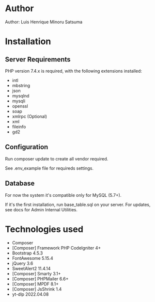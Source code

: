 # Author

Author: Luis Henrique Minoru Satsuma

# Installation

## Server Requirements

PHP version 7.4.x is required, with the following extensions installed: 

- intl
- mbstring
- json
- mysqlnd
- mysqli
- openssl
- soap
- xmlrpc (Optional)
- xml
- fileinfo
- gd2

## Configuration

Run composer update to create all vendor required.

See .env_example file for requireds settings.

## Database

For now the system it's compatible only for MySQL (5.7+).

If it's the first installation, run base_table.sql on your server. For updates, see docs for Admin Internal Utilities.

# Technologies used

- Composer
- [Composer] Framework PHP CodeIgniter 4+
- Bootstrap 4.5.3
- FontAwesome 5.15.4
- jQuery 3.6
- SweetAlert2 11.4.14
- [Composer] Smarty 3.1+
- [Composer] PHPMailer 6.6+
- [Composer] MPDF 8.1+
- [Composer] JsShrink 1.4
- yt-dlp 2022.04.08
